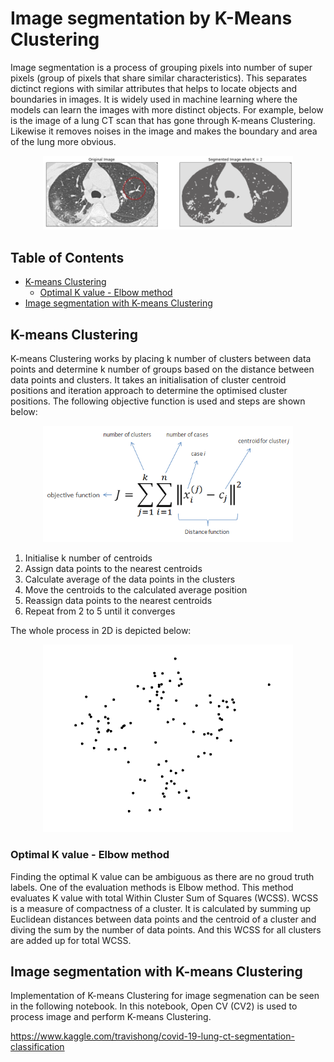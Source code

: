 # Image segmentation by K-Means Clustering 
Image segmentation is a process of grouping pixels into number of super pixels (group of pixels that share similar characteristics). 
This separates dictinct regions with similar attributes that helps to locate objects and boundaries in images. It is widely used in 
machine learning where the models can learn the images with more distinct objects. For example, below is the image of a lung CT scan 
that has gone through K-means Clustering. Likewise it removes noises in the image and makes the boundary and area of the lung more obvious.

<p align="center">
<img src="https://github.com/TravisH0301/learning/blob/master/images/k_means_img_seg1.png" width="400">
</p>

## Table of Contents
- [K-means Clustering](#k-means-clustering)
  - [Optimal K value - Elbow method](#optimal-k-value---elbow-method)
- [Image segmentation with K-means Clustering](#image-segmentation-with-k-means-clustering)

## K-means Clustering
K-means Clustering works by placing k number of clusters between data points and determine k number of groups based on the distance between
data points and clusters. It takes an initialisation of cluster centroid positions and iteration approach to determine the optimised cluster positions.
The following objective function is used and steps are shown below:

<p align="center">
<img src="https://github.com/TravisH0301/learning/blob/master/images/k_means_img_seg2.png" width="400">
</p>

1. Initialise k number of centroids
2. Assign data points to the nearest centroids
3. Calculate average of the data points in the clusters
4. Move the centroids to the calculated average position
5. Reassign data points to the nearest centroids
6. Repeat from 2 to 5 until it converges

The whole process in 2D is depicted below:

<p align="center">
<img src="https://github.com/TravisH0301/learning/blob/master/images/k_means_img_seg3.gif" width="400">
</p>

### Optimal K value - Elbow method
Finding the optimal K value can be ambiguous as there are no groud truth labels. One of the evaluation methods is Elbow method. This method evaluates K value
with total Within Cluster Sum of Squares (WCSS). WCSS is a measure of compactness of a cluster. It is calculated by summing up Euclidean distances between data points 
and the centroid of a cluster and diving the sum by the number of data points. And this WCSS for all clusters are added up for total WCSS. 

## Image segmentation with K-means Clustering
Implementation of K-means Clustering for image segmenation can be seen in the following notebook. In this notebook, Open CV (CV2) is used to process image and perform 
K-means Clustering. 

https://www.kaggle.com/travishong/covid-19-lung-ct-segmentation-classification
